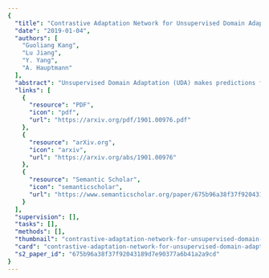 ```yaml
---
{
  "title": "Contrastive Adaptation Network for Unsupervised Domain Adaptation",
  "date": "2019-01-04",
  "authors": [
    "Guoliang Kang",
    "Lu Jiang",
    "Y. Yang",
    "A. Hauptmann"
  ],
  "abstract": "Unsupervised Domain Adaptation (UDA) makes predictions for the target domain data while manual annotations are only available in the source domain. Previous methods minimize the domain discrepancy neglecting the class information, which may lead to misalignment and poor generalization performance. To address this issue, this paper proposes Contrastive Adaptation Network (CAN) optimizing a new metric which explicitly models the intra-class domain discrepancy and the inter-class domain discrepancy. We design an alternating update strategy for training CAN in an end-to-end manner. Experiments on two real-world benchmarks Office-31 and VisDA-2017 demonstrate that CAN performs favorably against the state-of-the-art methods and produces more discriminative features.",
  "links": [
    {
      "resource": "PDF",
      "icon": "pdf",
      "url": "https://arxiv.org/pdf/1901.00976.pdf"
    },
    {
      "resource": "arXiv.org",
      "icon": "arxiv",
      "url": "https://arxiv.org/abs/1901.00976"
    },
    {
      "resource": "Semantic Scholar",
      "icon": "semanticscholar",
      "url": "https://www.semanticscholar.org/paper/675b96a38f37f92043189d7e90377a6b41a2a9cd"
    }
  ],
  "supervision": [],
  "tasks": [],
  "methods": [],
  "thumbnail": "contrastive-adaptation-network-for-unsupervised-domain-adaptation-thumb.jpg",
  "card": "contrastive-adaptation-network-for-unsupervised-domain-adaptation-card.jpg",
  "s2_paper_id": "675b96a38f37f92043189d7e90377a6b41a2a9cd"
}
---
```


